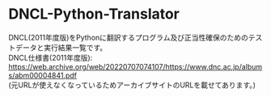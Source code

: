 # DNCL-Python-Translator
DNCL(2011年度版)をPythonに翻訳するプログラム及び正当性確保のためのテストデータと実行結果一覧です。<br>
DNCL仕様書(2011年度版): https://web.archive.org/web/20220707074107/https://www.dnc.ac.jp/albums/abm00004841.pdf<br>
(元URLが使えなくなっているためアーカイブサイトのURLを載せてあります。)
